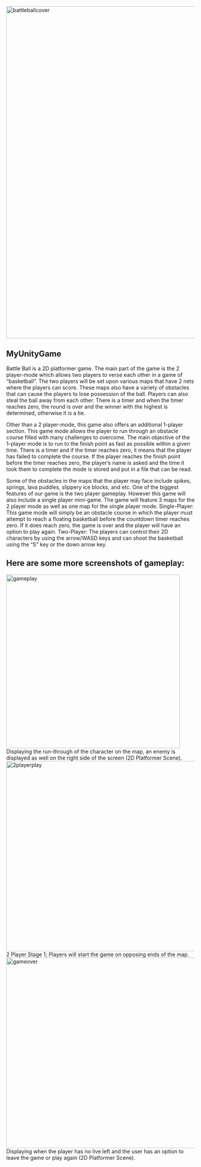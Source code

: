 <img width="887" alt="battleballcover" src="https://user-images.githubusercontent.com/38928307/50733398-e8161180-115a-11e9-8d5c-b99567607992.png">

## MyUnityGame

Battle Ball is a 2D platformer game. The main part of the game is the 2 player-mode which allows two players to verse each other in a game of “basketball”. The two players will be set upon various maps that have 2 nets where the players can score. These maps also have a variety of obstacles that can cause the players to lose possession of the ball. Players can also steal the ball away from each other. There is a timer and when the timer reaches zero, the round is over and the winner with the highest is determined, otherwise it is a tie.

Other than a 2 player-mode, this game also offers an additional  1-player section. This game mode allows the player to run through an obstacle course filled with many challenges to overcome. The main objective of the 1-player mode is to run to the finish point as fast as possible within a given time. There is a timer and if the timer reaches zero, it means that the player has failed to complete the course. If the player reaches the finish point before the timer reaches zero, the player’s name is asked and the time it took them to complete the mode is stored and put in a file that can be read.

Some of the obstacles in the maps that the player may face include spikes, springs, lava puddles, slippery ice blocks, and etc. One of the biggest features of our game is the two player gameplay. However this game will also include a single player mini-game. The game will feature 3 maps for the 2 player mode as well as one map for the single player mode. Single-Player: This game mode will simply be an obstacle course in which the player must attempt to reach a floating basketball before the countdown timer reaches zero. If it does reach zero, the game is over and the player will have an option to play again. Two-Player: The players can control their 2D characters by using the arrow/WASD keys and can shoot the basketball using the “S” key or the down arrow key.

## Here are some more screenshots of gameplay:

<img width="464" alt="gameplay" src="https://user-images.githubusercontent.com/38928307/50733450-93bf6180-115b-11e9-918e-c419fcda6141.png">
Displaying the run-through of the character on the map, an enemy is displayed as well on the right side of the screen (2D Platformer Scene).



<img width="508" alt="2playerplay" src="https://user-images.githubusercontent.com/38928307/50733451-9457f800-115b-11e9-8a34-9bda849c4c7e.png">
2 Player Stage 1; Players will start the game on opposing ends of the map.



<img width="509" alt="gameover" src="https://user-images.githubusercontent.com/38928307/50733448-928e3480-115b-11e9-915c-38dee52ffd2a.png">
Displaying when the player has no live left and the user has an option to leave the game or play again (2D Platformer Scene).
